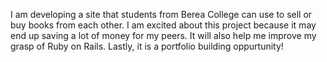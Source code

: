 I am developing a site that students from Berea College can use to sell or buy books from each other. I am excited about this project because it may end up saving a lot of money for my peers. It will also help me improve my grasp of Ruby on Rails. Lastly, it is a portfolio building oppurtunity!